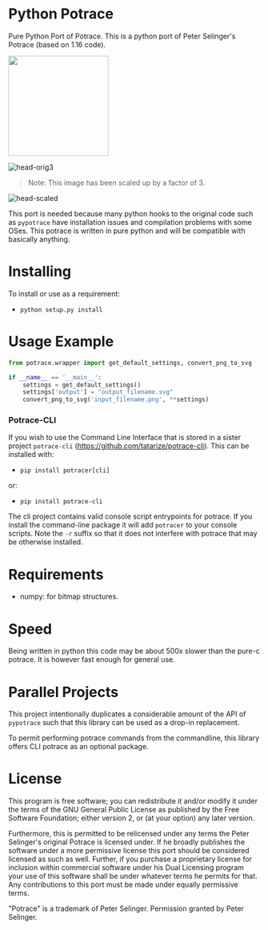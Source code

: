 # Python Potrace
Pure Python Port of Potrace. This is a python port of Peter Selinger's Potrace (based on 1.16 code).

<img width="200" height="200" src="https://gist.githubusercontent.com/tatarize/42884e5e99cda88aa5ddc2b0ab280973/raw/488cafa1811bd2227458390804910fbc4a90b9ea/head.svg"/>

![head-orig3](https://user-images.githubusercontent.com/3302478/115929160-2757f180-a43c-11eb-88dc-1320706c9a3f.png)
> Note: This image has been scaled up by a factor of 3.

![head-scaled](https://user-images.githubusercontent.com/3302478/154810339-6a444bfa-3f2e-4ad0-91cf-40570838a918.png)

This port is needed because many python hooks to the original code such as `pypotrace` have installation issues and compilation problems with some OSes. This potrace is written in pure python and will be compatible with basically anything.

# Installing

To install or use as a requirement:
* `python setup.py install`

# Usage Example
```python
from potrace.wrapper import get_default_settings, convert_png_to_svg

if __name__ == '__main__':
    settings = get_default_settings()
    settings['output'] = "output_filename.svg"
    convert_png_to_svg('input_filename.png', **settings)
```

### Potrace-CLI
If you wish to use the Command Line Interface that is stored in a sister project `potrace-cli` (https://github.com/tatarize/potrace-cli). This can be installed with:
* `pip install potracer[cli]`

or:

* `pip install potrace-cli`

The cli project contains valid console script entrypoints for potrace. If you install the command-line package it will add `potracer` to your console scripts. Note the `-r` suffix so that it does not interfere with potrace that may be otherwise installed.

# Requirements
* numpy: for bitmap structures.

# Speed
Being written in python this code may be about 500x slower than the pure-c potrace. It is however fast enough for general use.

# Parallel Projects
This project intentionally duplicates a considerable amount of the API of `pypotrace` such that this library can be used as a drop-in replacement.

To permit performing potrace commands from the commandline, this library offers CLI potrace as an optional package.


# License
This program is free software; you can redistribute it and/or modify it under the terms of the GNU General Public License as published by the Free Software Foundation; either version 2, or (at your option) any later version.

Furthermore, this is permitted to be relicensed under any terms the Peter Selinger's original Potrace is licensed under. If he broadly publishes the software under a more permissive license this port should be considered licensed as such as well. Further, if you purchase a proprietary license for inclusion within commercial software under his Dual Licensing program your use of this software shall be under whatever terms he permits for that. Any contributions to this port must be made under equally permissive terms.

"Potrace" is a trademark of Peter Selinger. Permission granted by Peter Selinger.
